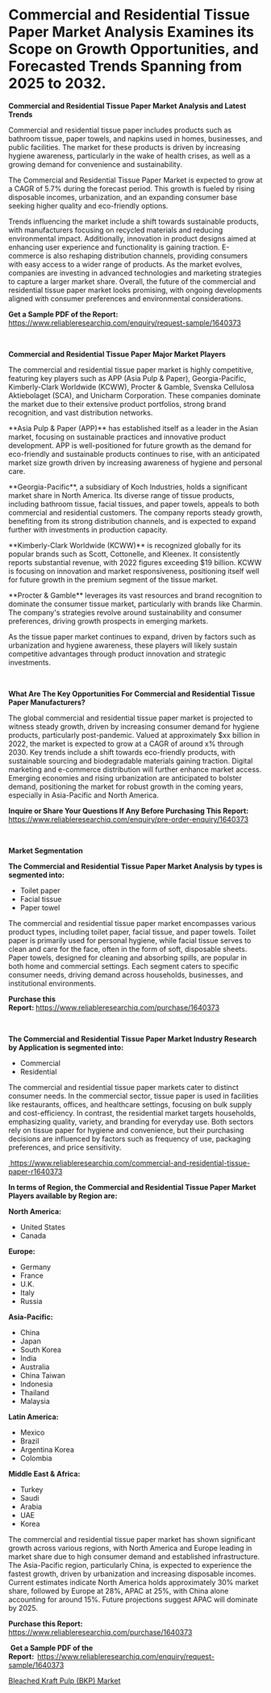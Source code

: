 <p><h1>Commercial and Residential Tissue Paper Market Analysis Examines its Scope on Growth Opportunities, and Forecasted Trends Spanning from 2025 to 2032.</h1></p><p><strong>Commercial and Residential Tissue Paper Market Analysis and Latest Trends</strong></p>
<p><p>Commercial and residential tissue paper includes products such as bathroom tissue, paper towels, and napkins used in homes, businesses, and public facilities. The market for these products is driven by increasing hygiene awareness, particularly in the wake of health crises, as well as a growing demand for convenience and sustainability.</p><p>The Commercial and Residential Tissue Paper Market is expected to grow at a CAGR of 5.7% during the forecast period. This growth is fueled by rising disposable incomes, urbanization, and an expanding consumer base seeking higher quality and eco-friendly options. </p><p>Trends influencing the market include a shift towards sustainable products, with manufacturers focusing on recycled materials and reducing environmental impact. Additionally, innovation in product designs aimed at enhancing user experience and functionality is gaining traction. E-commerce is also reshaping distribution channels, providing consumers with easy access to a wider range of products. As the market evolves, companies are investing in advanced technologies and marketing strategies to capture a larger market share. Overall, the future of the commercial and residential tissue paper market looks promising, with ongoing developments aligned with consumer preferences and environmental considerations.</p></p>
<p><strong>Get a Sample PDF of the Report:&nbsp;</strong> <a href="https://www.reliableresearchiq.com/enquiry/request-sample/1640373?utm_campaign=2226&utm_medium=2&utm_source=Github&utm_content=ia&utm_term=01022025&utm_id=commercial-and-residential-tissue-paper">https://www.reliableresearchiq.com/enquiry/request-sample/1640373</a></p>
<p>&nbsp;</p>
<p><strong>Commercial and Residential Tissue Paper Major Market Players</strong></p>
<p><p>The commercial and residential tissue paper market is highly competitive, featuring key players such as APP (Asia Pulp & Paper), Georgia-Pacific, Kimberly-Clark Worldwide (KCWW), Procter & Gamble, Svenska Cellulosa Aktiebolaget (SCA), and Unicharm Corporation. These companies dominate the market due to their extensive product portfolios, strong brand recognition, and vast distribution networks.</p><p>**Asia Pulp & Paper (APP)** has established itself as a leader in the Asian market, focusing on sustainable practices and innovative product development. APP is well-positioned for future growth as the demand for eco-friendly and sustainable products continues to rise, with an anticipated market size growth driven by increasing awareness of hygiene and personal care.</p><p>**Georgia-Pacific**, a subsidiary of Koch Industries, holds a significant market share in North America. Its diverse range of tissue products, including bathroom tissue, facial tissues, and paper towels, appeals to both commercial and residential customers. The company reports steady growth, benefiting from its strong distribution channels, and is expected to expand further with investments in production capacity.</p><p>**Kimberly-Clark Worldwide (KCWW)** is recognized globally for its popular brands such as Scott, Cottonelle, and Kleenex. It consistently reports substantial revenue, with 2022 figures exceeding $19 billion. KCWW is focusing on innovation and market responsiveness, positioning itself well for future growth in the premium segment of the tissue market.</p><p>**Procter & Gamble** leverages its vast resources and brand recognition to dominate the consumer tissue market, particularly with brands like Charmin. The company's strategies revolve around sustainability and consumer preferences, driving growth prospects in emerging markets.</p><p>As the tissue paper market continues to expand, driven by factors such as urbanization and hygiene awareness, these players will likely sustain competitive advantages through product innovation and strategic investments.</p></p>
<p>&nbsp;</p>
<p><strong>What Are The Key Opportunities For Commercial and Residential Tissue Paper Manufacturers?</strong></p>
<p><p>The global commercial and residential tissue paper market is projected to witness steady growth, driven by increasing consumer demand for hygiene products, particularly post-pandemic. Valued at approximately $xx billion in 2022, the market is expected to grow at a CAGR of around x% through 2030. Key trends include a shift towards eco-friendly products, with sustainable sourcing and biodegradable materials gaining traction. Digital marketing and e-commerce distribution will further enhance market access. Emerging economies and rising urbanization are anticipated to bolster demand, positioning the market for robust growth in the coming years, especially in Asia-Pacific and North America.</p></p>
<p><strong>Inquire or Share Your Questions If Any Before Purchasing This Report:</strong> <a href="https://www.reliableresearchiq.com/enquiry/pre-order-enquiry/1640373?utm_campaign=2226&utm_medium=2&utm_source=Github&utm_content=ia&utm_term=01022025&utm_id=commercial-and-residential-tissue-paper">https://www.reliableresearchiq.com/enquiry/pre-order-enquiry/1640373</a></p>
<p>&nbsp;</p>
<p><strong>Market Segmentation</strong></p>
<p><strong>The Commercial and Residential Tissue Paper Market Analysis by types is segmented into:</strong></p>
<p><ul><li>Toilet paper</li><li>Facial tissue</li><li>Paper towel</li></ul></p>
<p><p>The commercial and residential tissue paper market encompasses various product types, including toilet paper, facial tissue, and paper towels. Toilet paper is primarily used for personal hygiene, while facial tissue serves to clean and care for the face, often in the form of soft, disposable sheets. Paper towels, designed for cleaning and absorbing spills, are popular in both home and commercial settings. Each segment caters to specific consumer needs, driving demand across households, businesses, and institutional environments.</p></p>
<p><strong>Purchase this Report:&nbsp;</strong><a href="https://www.reliableresearchiq.com/purchase/1640373?utm_campaign=2226&utm_medium=2&utm_source=Github&utm_content=ia&utm_term=01022025&utm_id=commercial-and-residential-tissue-paper">https://www.reliableresearchiq.com/purchase/1640373</a></p>
<p>&nbsp;</p>
<p><strong>The Commercial and Residential Tissue Paper Market Industry Research by Application is segmented into:</strong></p>
<p><ul><li>Commercial</li><li>Residential</li></ul></p>
<p><p>The commercial and residential tissue paper markets cater to distinct consumer needs. In the commercial sector, tissue paper is used in facilities like restaurants, offices, and healthcare settings, focusing on bulk supply and cost-efficiency. In contrast, the residential market targets households, emphasizing quality, variety, and branding for everyday use. Both sectors rely on tissue paper for hygiene and convenience, but their purchasing decisions are influenced by factors such as frequency of use, packaging preferences, and price sensitivity.</p></p>
<p><a href="https://www.reliableresearchiq.com/commercial-and-residential-tissue-paper-r1640373?utm_campaign=2226&utm_medium=2&utm_source=Github&utm_content=ia&utm_term=01022025&utm_id=commercial-and-residential-tissue-paper">&nbsp;https://www.reliableresearchiq.com/commercial-and-residential-tissue-paper-r1640373</a></p>
<p><strong>In terms of Region, the Commercial and Residential Tissue Paper Market Players available by Region are:</strong></p>
<p>
    <p> <strong> North America: </strong>
        <ul>
            <li>United States</li>
            <li>Canada</li>
        </ul>
        </p> 
    <p> <strong> Europe: </strong>
        <ul>
            <li>Germany</li>
            <li>France</li>
            <li>U.K.</li>
            <li>Italy</li>
            <li>Russia</li>
        </ul>
        </p> 
    <p> <strong> Asia-Pacific: </strong>
        <ul>
            <li>China</li>
            <li>Japan</li>
            <li>South Korea</li>
            <li>India</li>
            <li>Australia</li>
            <li>China Taiwan</li>
            <li>Indonesia</li>
            <li>Thailand</li>
            <li>Malaysia</li>
        </ul>
        </p> 
    <p> <strong> Latin America: </strong>
        <ul>
            <li>Mexico</li>
            <li>Brazil</li>
            <li>Argentina Korea</li>
            <li>Colombia</li>
        </ul>
        </p> 
    <p> <strong> Middle East & Africa: </strong>
        <ul>
            <li>Turkey</li>
            <li>Saudi</li>
            <li>Arabia</li>
            <li>UAE</li>
            <li>Korea</li>
        </ul>
    </p>
    </p>
<p><p>The commercial and residential tissue paper market has shown significant growth across various regions, with North America and Europe leading in market share due to high consumer demand and established infrastructure. The Asia-Pacific region, particularly China, is expected to experience the fastest growth, driven by urbanization and increasing disposable incomes. Current estimates indicate North America holds approximately 30% market share, followed by Europe at 28%, APAC at 25%, with China alone accounting for around 15%. Future projections suggest APAC will dominate by 2025.</p></p>
<p><strong>Purchase this Report: </strong><a href="https://www.reliableresearchiq.com/purchase/1640373?utm_campaign=2226&utm_medium=2&utm_source=Github&utm_content=ia&utm_term=01022025&utm_id=commercial-and-residential-tissue-paper">https://www.reliableresearchiq.com/purchase/1640373</a></p>
<p>&nbsp;<strong>Get a Sample PDF of the Report:&nbsp;&nbsp;</strong><a href="https://www.reliableresearchiq.com/enquiry/request-sample/1640373?utm_campaign=2226&utm_medium=2&utm_source=Github&utm_content=ia&utm_term=01022025&utm_id=commercial-and-residential-tissue-paper">https://www.reliableresearchiq.com/enquiry/request-sample/1640373</a></p>
<p><strong></strong></p>
<p><p><a href="https://github.com/HobertDavis43/Market-Research-Report-List-1/blob/main/bleached-kraft-pulp-bkp-market.md?utm_campaign=2226&utm_medium=2&utm_source=Github&utm_content=ia&utm_term=01022025&utm_id=commercial-and-residential-tissue-paper">Bleached Kraft Pulp (BKP) Market</a></p></p>